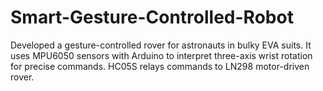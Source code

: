 # Smart-Gesture-Controlled-Robot
Developed a gesture-controlled rover for astronauts in bulky EVA suits. It uses MPU6050 sensors with Arduino to interpret three-axis wrist rotation for precise commands. HC05S relays commands to LN298 motor-driven rover.
